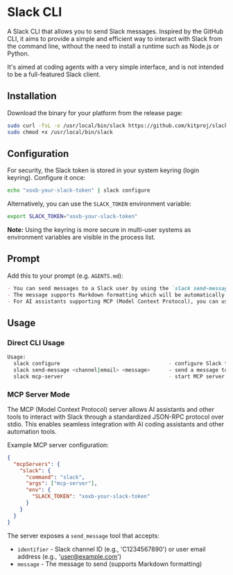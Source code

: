 # Slack CLI

A Slack CLI that allows you to send Slack messages. Inspired by the GitHub CLI, it aims to provide a simple and efficient way to interact with Slack from the command line, without the need to install a runtime such as Node.js or Python.

It's aimed at coding agents with a very simple interface, and is not intended to be a full-featured Slack client.

## Installation

Download the binary for your platform from the release page:

```bash
sudo curl -fsL -o /usr/local/bin/slack https://github.com/kitproj/slack-cli/releases/download/v0.0.6/slack_v0.0.6_linux_arm64
sudo chmod +x /usr/local/bin/slack
```

## Configuration

For security, the Slack token is stored in your system keyring (login keyring). Configure it once:

```bash
echo "xoxb-your-slack-token" | slack configure
```

Alternatively, you can use the `SLACK_TOKEN` environment variable:

```bash
export SLACK_TOKEN="xoxb-your-slack-token"
```

**Note:** Using the keyring is more secure in multi-user systems as environment variables are visible in the process list.


## Prompt

Add this to your prompt (e.g. `AGENTS.md`):

```markdown
- You can send messages to a Slack user by using the `slack send-message <channel|email> "<message>"` command.
- The message supports Markdown formatting which will be automatically converted to Slack's Mrkdwn format.
- For AI assistants supporting MCP (Model Context Protocol), you can use `slack mcp-server` to enable tool-based Slack integration.
```

## Usage

### Direct CLI Usage

```bash
Usage:
  slack configure                                   - configure Slack token (reads from stdin)
  slack send-message <channel|email> <message>      - send a message to a user
  slack mcp-server                                  - start MCP server (Model Context Protocol)
```

### MCP Server Mode

The MCP (Model Context Protocol) server allows AI assistants and other tools to interact with Slack through a standardized JSON-RPC protocol over stdio. This enables seamless integration with AI coding assistants and other automation tools.

Example MCP server configuration:

```json
{
  "mcpServers": {
    "slack": {
      "command": "slack",
      "args": ["mcp-server"],
      "env": {
        "SLACK_TOKEN": "xoxb-your-slack-token"
      }
    }
  }
}
```

The server exposes a `send_message` tool that accepts:
- `identifier` - Slack channel ID (e.g., 'C1234567890') or user email address (e.g., 'user@example.com')
- `message` - The message to send (supports Markdown formatting)

